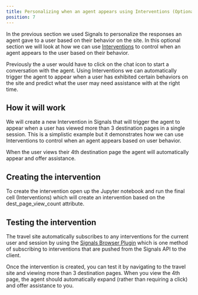 ```yaml
---
title: Personalizing when an agent appears using Interventions (Optional)
position: 7
---
```


In the previous section we used Signals to personalize the responses an agent gave to a user based on their behavior on the site. In this optional section we will look at how we can use [Interventions](https://docs.snowplow.io/docs/signals/concepts/#interventions) to control when an agent appears to the user based on their behavior.

Previously the a user would have to click on the chat icon to start a conversation with the agent. Using Interventions we can automatically trigger the agent to appear when a user has exhibited certain behaviors on the site and predict what the user may need assistance with at the right time.

## How it will work

We will create a new Intervention in Signals that will trigger the agent to appear when a user has viewed more than 3 destination pages in a single session. This is a simplistic example but it demonstrates how we can use Interventions to control when an agent appears based on user behavior.

When the user views their 4th destination page the agent will automatically appear and offer assistance.

## Creating the intervention

To create the intervention open up the Jupyter notebook and run the final cell (Interventions) which will create an intervention based on the dest_page_view_count attribute.

## Testing the intervention

The travel site automatically subscribes to any interventions for the current user and session by using the [Signals Browser Plugin](https://github.com/snowplow-incubator/signals-browser-plugin/) which is one method of subscribing to interventions that are pushed from the Signals API to the client.

Once the intervention is created, you can test it by navigating to the travel site and viewing more than 3 destination pages. When you view the 4th page, the agent should automatically expand (rather than requiring a click) and offer assistance to you.
